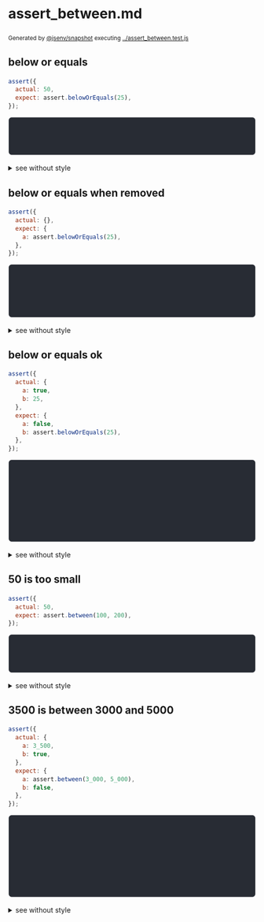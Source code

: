 # assert_between.md

<sub>
  Generated by <a href="https://github.com/jsenv/core/tree/main/packages/independent/snapshot">@jsenv/snapshot</a> executing <a href="../assert_between.test.js">../assert_between.test.js</a>
</sub>

## below or equals

```js
assert({
  actual: 50,
  expect: assert.belowOrEquals(25),
});
```

![img](assert_between/below_or_equals_throw.svg)

<details>
  <summary>see without style</summary>

```console
AssertionError: actual and expect are different

actual: 50
expect: assert.belowOrEquals(25)
```

</details>


## below or equals when removed

```js
assert({
  actual: {},
  expect: {
    a: assert.belowOrEquals(25),
  },
});
```

![img](assert_between/below_or_equals_when_removed_throw.svg)

<details>
  <summary>see without style</summary>

```console
AssertionError: actual and expect are different

actual: {}
expect: {
  a: assert.belowOrEquals(25),
}
```

</details>


## below or equals ok

```js
assert({
  actual: {
    a: true,
    b: 25,
  },
  expect: {
    a: false,
    b: assert.belowOrEquals(25),
  },
});
```

![img](assert_between/below_or_equals_ok_throw.svg)

<details>
  <summary>see without style</summary>

```console
AssertionError: actual and expect are different

actual: {
  a: true,
  b: 25,
}
expect: {
  a: false,
  b: assert.belowOrEquals(25),
}
```

</details>


## 50 is too small

```js
assert({
  actual: 50,
  expect: assert.between(100, 200),
});
```

![img](assert_between/50_is_too_small_throw.svg)

<details>
  <summary>see without style</summary>

```console
AssertionError: actual and expect are different

actual: 50
expect: assert.between(100, 200)
```

</details>


## 3500 is between 3000 and 5000

```js
assert({
  actual: {
    a: 3_500,
    b: true,
  },
  expect: {
    a: assert.between(3_000, 5_000),
    b: false,
  },
});
```

![img](assert_between/3500_is_between_3000_and_5000_throw.svg)

<details>
  <summary>see without style</summary>

```console
AssertionError: actual and expect are different

actual: {
  a: 3_500,
  b: true,
}
expect: {
  a: assert.between(3_000, 5_000),
  b: false,
}
```

</details>
